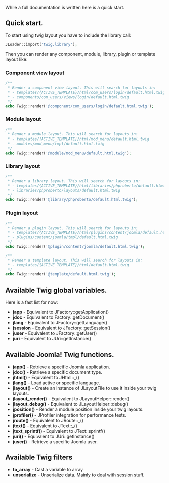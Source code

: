 While a full documentation is written here is a quick start.

## Quick start.

To start using twig layout you have to include the library call:  

```php
JLoader::import('twig.library');
```

Then you can render any component, module, library, plugin or template layout like:  

### Component view layout  

```php
/**
 * Render a component view layout. This will search for layouts in:
 * - templates/{ACTIVE_TEMPLATE}/html/com_users/login/default.html.twig
 * - components/com_users/views/login/default.html.twig
 */
echo Twig::render('@component/com_users/login/default.html.twig');
```

### Module layout  

```php
/**
 * Render a module layout. This will search for layouts in:
 * - templates/{ACTIVE_TEMPLATE}/html/mod_menu/default.html.twig
 * - modules/mod_menu/tmpl/default.html.twig
 */
echo Twig::render('@module/mod_menu/default.html.twig');
```

### Library layout  

```php
/**
 * Render a library layout. This will search for layouts in:
 * - templates/{ACTIVE_TEMPLATE}/html/libraries/phproberto/default.html.twig
 * - libraries/phproberto/layouts/default.html.twig
 */
echo Twig::render('@library/phproberto/default.html.twig');
```

### Plugin layout  

```php
/**
 * Render a plugin layout. This will search for layouts in:
 * - templates/{ACTIVE_TEMPLATE}/html/plugins/content/joomla/default.html.twig
 * - plugins/content/joomla/tmpl/default.html.twig
 */
echo Twig::render('@plugin/content/joomla/default.html.twig');

/**
 * Render a template layout. This will search for layouts in:
 * - templates/{ACTIVE_TEMPLATE}/html/default.html.twig
 */
echo Twig::render('@template/default.html.twig');
```

## Available Twig global variables.

Here is a fast list for now:  

* **japp** - Equivalent to JFactory::getApplication()
* **jdoc** - Equivalent to Factory::getDocument()
* **jlang** - Equivalent to JFactory::getLanguage()
* **jsession** - Equivalent to JFactory::getSession()
* **juser** - Equivalent to JFactory::getUser()
* **juri** - Equivalent to JUri::getInstance()

## Available Joomla! Twig functions.

* **japp()** - Retrieve a specific Joomla application.
* **jdoc()** - Retrieve a specific document type.
* **jhtml()** - Equivalent to JHtml::_()
* **jlang()** - Load active or specific language.
* **jlayout()** - Create an instance of JLayoutFile to use it inside your twig layouts.
* **jlayout_render()** - Equivalent to JLayoutHelper::render()
* **jlayout_debug()** - Equivalent to JLayoutHelper::debug()
* **jposition()** - Render a module position inside your twig layouts.
* **jprofiler()** - JProfiler integration for performance tests.
* **jroute()** - Equivalent to JRoute::_()
* **jtext()** - Equivalent to JText::_()
* **jtext_sprintf()** - Equivalent to JText::sprintf()
* **juri()** - Equivalent to JUri::getInstance()
* **juser()** - Retrieve a specific Joomla user.

## Available Twig filters

* **to_array** - Cast a variable to array
* **unserialize** - Unserialize data. Mainly to deal with session stuff.
